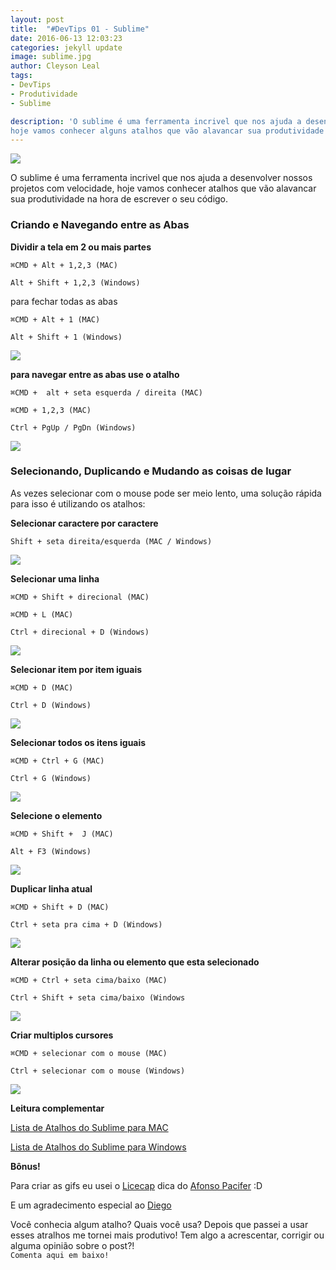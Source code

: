 ```yaml
---
layout: post
title:  "#DevTips 01 - Sublime"
date: 2016-06-13 12:03:23
categories: jekyll update
image: sublime.jpg
author: Cleyson Leal
tags:
- DevTips
- Produtividade
- Sublime

description: 'O sublime é uma ferramenta incrivel que nos ajuda a desenvolver nossos projetos com velocidade,
hoje vamos conhecer alguns atalhos que vão alavancar sua produtividade na hora de escrever o seu código.'
---
```


<img class="post__item__thumb" src="/assets/img/post-images/sublime.jpg">


<p>O sublime é uma ferramenta incrivel que nos ajuda a desenvolver nossos projetos com velocidade,
hoje vamos conhecer atalhos que vão alavancar sua produtividade na hora de escrever o seu código.</p>

<h3>Criando e Navegando entre as Abas</h3>

<p><strong>Dividir a tela em 2 ou mais partes</strong></p>

<p><code>⌘CMD + Alt + 1,2,3 (MAC)</code></p>
<p><code>Alt + Shift + 1,2,3 (Windows)</code></p>

<p>para fechar todas as abas</p>

<p><code>⌘CMD + Alt + 1 (MAC)</code></p>
<p><code>Alt + Shift + 1 (Windows)</code></p>

<img class="gif" src="/assets/img/gifs/post_sublime/tabs.gif">

<p><strong>para navegar entre as abas use o atalho</strong></p>

<p><code>⌘CMD +  alt + seta esquerda / direita (MAC)</code></p>
<p><code>⌘CMD + 1,2,3 (MAC)</code></p>
<p><code>Ctrl + PgUp / PgDn (Windows)</code></p>

<img class="gif" src="/assets/img/gifs/post_sublime/change_tab.gif">

<h3>Selecionando, Duplicando e Mudando as coisas de lugar</h3>

<p>As vezes selecionar com o mouse pode ser meio lento, uma solução rápida para isso é utilizando os atalhos:</p>

<p><strong>Selecionar caractere por caractere</strong></p>

<p><code>Shift + seta direita/esquerda (MAC / Windows)</code></p>

<img class="gif" src="/assets/img/gifs/post_sublime/caracter.gif">


<p><strong>Selecionar uma linha</strong></p>

<p><code>⌘CMD + Shift + direcional (MAC)</code></p>
<p><code>⌘CMD + L (MAC)</code></p>
<p><code>Ctrl + direcional + D (Windows)</code></p>

<img class="gif" src="/assets/img/gifs/post_sublime/line.gif">

<p><strong>Selecionar item por item iguais</strong></p>

<p><code>⌘CMD + D (MAC)</code></p>
<p><code>Ctrl + D (Windows)</code></p>

<img class="gif" src="/assets/img/gifs/post_sublime/itens.gif">

<p><strong>Selecionar todos os itens iguais</strong></p>

<p><code>⌘CMD + Ctrl + G (MAC)</code></p>
<p><code>Ctrl + G (Windows)</code></p>

<img class="gif" src="/assets/img/gifs/post_sublime/allitens.gif">

<p><strong>Selecione o elemento</strong></p>

<p><code>⌘CMD + Shift +  J (MAC)</code></p>
<p><code>Alt + F3 (Windows)</code></p>

<img class="gif" src="/assets/img/gifs/post_sublime/element.gif">

<p><strong>Duplicar linha atual</strong></p>

<p><code>⌘CMD + Shift + D (MAC)</code></p>
<p><code>Ctrl + seta pra cima + D (Windows)</code></p>

<img class="gif" src="/assets/img/gifs/post_sublime/duplicar_linha.gif">

<p><strong>Alterar posição da linha ou elemento que esta selecionado</strong></p>

<p><code>⌘CMD + Ctrl + seta cima/baixo (MAC)</code></p>
<p><code>Ctrl + Shift + seta cima/baixo (Windows</code></p>

<img class="gif" src="/assets/img/gifs/post_sublime/mudar_linha.gif">

<p><strong>Criar multiplos cursores</strong></p>

<p><code>⌘CMD + selecionar com o mouse (MAC)</code></p>
<p><code>Ctrl + selecionar com o mouse (Windows)</code></p>

<img class="gif" src="/assets/img/gifs/post_sublime/mult_cursor.gif">

<p><strong>Leitura complementar</strong></p>

<p><a href="http://docs.sublimetext.info/en/latest/reference/keyboard_shortcuts_osx.html" target="_blank">Lista de Atalhos do Sublime para MAC</a></p>	
<p><a href="http://docs.sublimetext.info/en/latest/reference/keyboard_shortcuts_win.html" target="_blank">Lista de Atalhos do Sublime para Windows</a></p>

<p><strong>Bônus!</strong></p>

<p>Para criar as gifs eu usei o <a href="http://www.cockos.com/licecap/" target="_blank">Licecap</a> dica do <a href="https://twitter.com/afonsopacifer" target="_blank">Afonso Pacifer</a> :D</p>
<p>E um agradecimento especial ao <a href="https://twitter.com/diegoemeriq" target="_blank">Diego</a></p>

<p>Você conhecia algum atalho? Quais você usa? Depois que passei a usar esses atralhos me tornei mais produtivo!
Tem algo a acrescentar, corrigir ou alguma opinião sobre o post?!<br> <code>Comenta aqui em baixo!</code></p>


